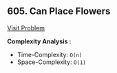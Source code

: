 ## 605. Can Place Flowers

[Visit Problem](https://leetcode.com/problems/can-place-flowers/description/)

**Complexity Analysis :**<br/>

-   Time-Complexity: `O(n)`
-   Space-Complexity: `O(1)`
